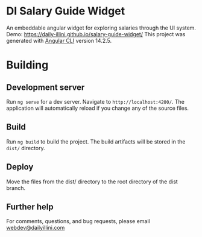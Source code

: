 # DI Salary Guide Widget

An embeddable angular widget for exploring salaries through the UI system. Demo: https://daily-illini.github.io/salary-guide-widget/
This project was generated with [Angular CLI](https://github.com/angular/angular-cli) version 14.2.5.

# Building
## Development server

Run `ng serve` for a dev server. Navigate to `http://localhost:4200/`. The application will automatically reload if you change any of the source files.

## Build

Run `ng build` to build the project. The build artifacts will be stored in the `dist/` directory.

## Deploy

Move the files from the dist/ directory to the root directory of the dist branch.

## Further help

For comments, questions, and bug requests, please email webdev@dailyillini.com
